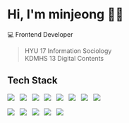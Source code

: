 # Hi, I'm minjeong 🐰🤍

💻 Frontend Developer

> HYU 17 Information Sociology<br/>
> KDMHS 13 Digital Contents


## Tech Stack

<img src="https://img.shields.io/badge/JavaScript-a9cef8?style=flat&logo=JavaScript&logoColor=white"/>&nbsp;&nbsp;
<img src="https://img.shields.io/badge/TypeScript-a9cef8?style=flat&logo=TypeScript&logoColor=white"/>&nbsp;&nbsp;
<img src="https://img.shields.io/badge/React-a9cef8?style=flat&logo=React&logoColor=white"/>&nbsp;&nbsp;
<img src="https://img.shields.io/badge/Vue.js-a9cef8?style=flat&logo=Vuedotjs&logoColor=white"/>&nbsp;&nbsp;
<img src="https://img.shields.io/badge/TanStack%20Query-a9cef8?style=flat&logo=reactquery&logoColor=white"/>&nbsp;&nbsp;
<img src="https://img.shields.io/badge/Vuex-a9cef8?style=flat&logo=Vuedotjs&logoColor=white"/>&nbsp;&nbsp;
<img src="https://img.shields.io/badge/SCSS-a9cef8?style=flat&logo=sass&logoColor=white"/>&nbsp;&nbsp;
<img src="https://img.shields.io/badge/styled%20components-a9cef8?style=flat&logo=styledcomponents&logoColor=white"/>

<img src="https://img.shields.io/badge/Git-fdcdf2?style=flat&logo=Git&logoColor=white"/>&nbsp;&nbsp;
<img src="https://img.shields.io/badge/Figma-fdcdf2?style=flat&logo=Figma&logoColor=white"/>&nbsp;&nbsp;
<img src="https://img.shields.io/badge/Notion-fdcdf2?style=flat&logo=Notion&logoColor=white"/>&nbsp;&nbsp;
<img src="https://img.shields.io/badge/Oracle%20SQL-fdcdf2?style=flat&logo=oracle&logoColor=white"/>&nbsp;&nbsp;
<img src="https://img.shields.io/badge/MS%20SQL-fdcdf2?style=flat&logo=microsoftsqlserver&logoColor=white"/>
